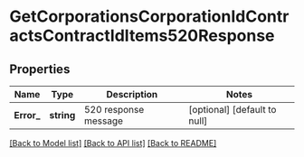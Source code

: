 # GetCorporationsCorporationIdContractsContractIdItems520Response

## Properties
Name | Type | Description | Notes
------------ | ------------- | ------------- | -------------
**Error_** | **string** | 520 response message | [optional] [default to null]

[[Back to Model list]](../README.md#documentation-for-models) [[Back to API list]](../README.md#documentation-for-api-endpoints) [[Back to README]](../README.md)


